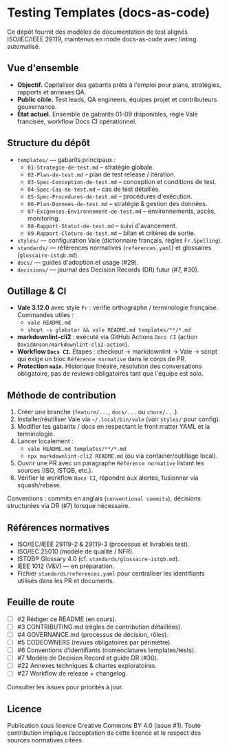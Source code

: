 # Testing Templates (docs-as-code)

Ce dépôt fournit des modèles de documentation de test alignés ISO/IEC/IEEE 29119, maintenus en mode docs-as-code avec linting automatisé.

## Vue d'ensemble

- **Objectif.** Capitaliser des gabarits prêts à l'emploi pour plans, stratégies, rapports et annexes QA.
- **Public cible.** Test leads, QA engineers, équipes projet et contributeurs gouvernance.
- **État actuel.** Ensemble de gabarits 01-09 disponibles, règle Vale francisée, workflow Docs CI opérationnel.

## Structure du dépôt

- `templates/` — gabarits principaux :
  - `01-Strategie-de-test.md` – stratégie globale.
  - `02-Plan-de-test.md` – plan de test release / itération.
  - `03-Spec-Conception-de-test.md` – conception et conditions de test.
  - `04-Spec-Cas-de-test.md` – cas de test détaillés.
  - `05-Spec-Procedures-de-test.md` – procédures d'exécution.
  - `06-Plan-Donnees-de-test.md` – stratégie & gestion des données.
  - `07-Exigences-Environnement-de-test.md` – environnements, accès, monitoring.
  - `08-Rapport-Statut-de-test.md` – suivi d'avancement.
  - `09-Rapport-Cloture-de-test.md` – bilan et critères de sortie.
- `styles/` — configuration Vale (dictionnaire français, règles `Fr.Spelling`).
- `standards/` — références normatives (`references.yaml`) et glossaires (`glossaire-istqb.md`).
- `docs/` — guides d'adoption et usage (#29).
- `decisions/` — journal des Decision Records (DR) futur (#7, #30).

## Outillage & CI

- **Vale 3.12.0** avec style `Fr` : vérifie orthographe / terminologie française. Commandes utiles :
  - `vale README.md`
  - `shopt -s globstar && vale README.md templates/**/*.md`
- **markdownlint-cli2** : exécuté via GitHub Actions `Docs CI` (action `DavidAnson/markdownlint-cli2-action`).
- **Workflow `Docs CI`.** Étapes : checkout → markdownlint → Vale → script qui exige un bloc `Référence normative` dans le corps de PR.
- **Protection `main`.** Historique linéaire, résolution des conversations obligatoire, pas de reviews obligatoires tant que l'équipe est solo.

## Méthode de contribution

1. Créer une branche (`feature/...`, `docs/...` ou `chore/...`).
2. Installer/réutiliser Vale via `~/.local/bin/vale` (voir `styles/` pour config).
3. Modifier les gabarits / docs en respectant le front matter YAML et la terminologie.
4. Lancer localement :
   - `vale README.md templates/**/*.md`
   - `npx markdownlint-cli2 README.md` (ou via container/outillage local).
5. Ouvrir une PR avec un paragraphe `Référence normative` listant les sources (ISO, ISTQB, etc.).
6. Vérifier le workflow `Docs CI`, répondre aux alertes, fusionner via squash/rebase.

Conventions : commits en anglais (`conventional commits`), décisions structurées via DR (#7) lorsque nécessaire.

## Références normatives

- ISO/IEC/IEEE 29119-2 & 29119-3 (processus et livrables test).
- ISO/IEC 25010 (modèle de qualité / NFR).
- ISTQB® Glossary 4.0 (cf. `standards/glossaire-istqb.md`).
- IEEE 1012 (V&V) — en préparation.
- Fichier `standards/references.yaml` pour centraliser les identifiants utilisés dans les PR et documents.

## Feuille de route

- [ ] #2 Rédiger ce README (en cours).
- [ ] #3 CONTRIBUTING.md (règles de contribution détaillées).
- [ ] #4 GOVERNANCE.md (processus de décision, rôles).
- [ ] #5 CODEOWNERS (revues obligatoires par périmètre).
- [ ] #6 Conventions d’identifiants (nomenclatures templates/tests).
- [ ] #7 Modèle de Decision Record et guide DR (#30).
- [ ] #22 Annexes techniques & chartes exploratoires.
- [ ] #27 Workflow de release + changelog.

Consulter les issues pour priorités à jour.

## Licence

Publication sous licence Creative Commons BY 4.0 (issue #1). Toute contribution implique l’acceptation de cette licence et le respect des sources normatives citées.
